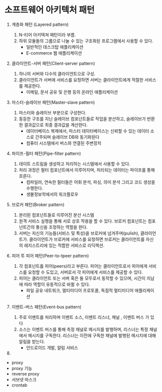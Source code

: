 # 소프트웨어 아키텍처 패턴
1. 계층화 패턴 (Layered pattern)
    1. N-티어 아키텍쳐 패턴이라 부름.
    2. 하위 모듈들의 그룹으로 나눌 수 있는 구조화된 프로그램에서 사용할 수 있다.
        - 일반적인 데스크탑 애플리케이션
        - E-commerce 웹 애플리케이션

2. 클라이언트-서버 패턴(Client-server pattern)
    1. 하나의 서버와 다수의 클라이언트으로 구성.
    2. 클라이언트가 서버에 서비스를 요청하면 서버는 클라이언트에게 적절한 서비스를 제공한다.
        - 이메일, 문서 공유 및 은행 등의 온라인 애플리케이션

3. 마스터-슬레이브 패턴(Master-slave pattern)
    1. 마스터와 슬레이브 부분으로 구성한다.
    2. 동등한 구조를 지닌 슬레이브 컴포넌트들로 작업을 분산하고, 슬레이브가 반환한 결과값으로 최종 결과값을 계산한다.
        - 데이터베이스 복제에서, 마스터 데이터베이스는 신뢰할 수 있는 데이터 소스로 간주되며 슬레이브 DB와 동기화된다
        - 컴퓨터 시스템에서 버스와 연결된 주변장치

4. 파이프-필터 패턴(Pipe-filter pattern)
    1. 데이트 스트림을 생성하고 처리하는 시스템에서 사용할 수 있다.
    2. 처리 과정은 필터 컴포넌트에서 이루어지며, 처리되는 데이터는 파이프를 통해 흐른다. 
        - 컴파일러, 연속한 필터들은 어휘 분석, 파싱, 의미 분석 그리고 코드 생성을 수행한다.
        - 생불정보학에서의 워크플로우

5. 브로커 패턴(Broker pattern)
    1. 분리된 컴포넌트들로 이루어진 분산 시스템 
    2. 원격 서비스 실행을 통해 서로 상호 작용을 할 수 있다. 브로커 컴포넌트는 컴포넌트간의 통신을 조정하는 역할을 한다.
    3. 서버는 자신의 기능들(서비스 및 특성)을 브로커에 넘겨주며(pulish), 클라이언트가. 클라이언트가 브로커에 서비스를 요청하면 브로커는 클라이언트를 자신의 레지스트리에 있는 적합한 서비스로 리딕렉션.

6. 피어 투 피어 패턴(Peer-to-tpeer pattern)
    1. 각 컴포넌트를 피어(peers)라고 부른다. 피어는 클라이언트로서 피어에게 서비스를 요청할 수 도있고, 서버로서 각 피어에게 서비스를 제공할 수 있다.
    2. 피어는 클라이언트 또는 서버 혹은 둘 모두로서 동작할 수 있으며, 시간이 지남에 따라 역할이 유동적으로 바뀔 수 있다.
        - 파일 공유 네트워크, 멀티미디어 프로토콜, 독점적 멀티미디어 애플리케이션

7. 이벤트-버스 패턴(Event-bus pattern)
    1. 주로 이벤트를 처리하며 이벤트 소스, 이벤트 리스너, 채널 , 이벤트 버스 가 있다
    2. 소스는 이벤트 버스를 통해 측정 채널로 메시지를 발행하며, 리스너는 특정 채널에서 메시지를 구독한다. 리스너는 이전에 구독한 채널에 발행된 메시지에 대해 알림을 받는다.
        - 안드로이드 개발, 알림 서비스

8. 



- proxy
- proxy 기능
- reverse proxy
- 서브넷 마스크
- crontab